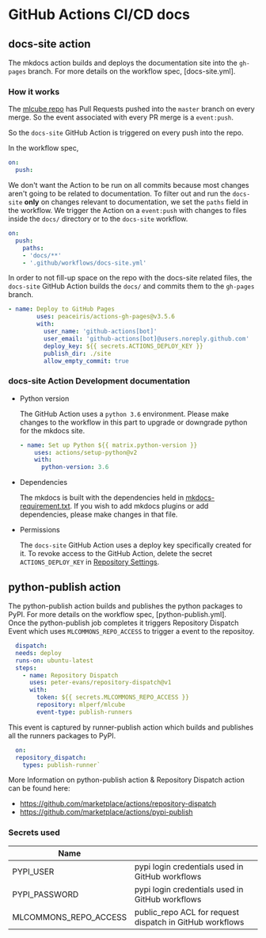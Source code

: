 # GitHub Actions CI/CD docs

## docs-site action

The mkdocs action builds and deploys the documentation site into the `gh-pages` branch. For more details on the workflow spec, [docs-site.yml].

### How it works

The [mlcube repo](https://github.com/mlperf/mlcube) has Pull Requests pushed into the `master` branch on every merge. So the event associated with every PR merge is a `event:push`.

So the `docs-site` GitHub Action is triggered on every push into the repo. 

In the workflow spec,
```yaml
on:
  push:
```

We don't want the Action to be run on all commits because most changes aren't going to be related to documentation. To filter out and run the `docs-site` **only** on changes relevant to documentation, we set the `paths` field in the workflow. We trigger the Action on a `event:push` with changes to files inside the `docs/` directory or to the `docs-site` workflow.

```yaml
on:
  push:
    paths:
    - 'docs/**'
    - '.github/workflows/docs-site.yml'
```

In order to not fill-up space on the repo with the docs-site related files, the `docs-site` GitHub Action builds the `docs/` and commits them to the `gh-pages` branch.

```yaml
- name: Deploy to GitHub Pages
        uses: peaceiris/actions-gh-pages@v3.5.6
        with:
          user_name: 'github-actions[bot]'
          user_email: 'github-actions[bot]@users.noreply.github.com'
          deploy_key: ${{ secrets.ACTIONS_DEPLOY_KEY }}
          publish_dir: ./site
          allow_empty_commit: true
```

### docs-site Action Development documentation

- Python version

    The GitHub Action uses a `python 3.6` environment. Please make changes to the workflow in this part to upgrade or downgrade python for the mkdocs site.
    ```yaml
    - name: Set up Python ${{ matrix.python-version }}
        uses: actions/setup-python@v2
        with:
          python-version: 3.6
    ``` 

- Dependencies

    The mkdocs is built with the dependencies held in [mkdocs-requirement.txt](../mkdocs-requirement.txt). If you wish to add mkdocs plugins or add dependencies, please make changes in that file.

- Permissions

    The `docs-site` GitHub Action uses a deploy key specifically created for it. To revoke access to the GitHub Action, delete the secret `ACTIONS_DEPLOY_KEY` in [Repository Settings](https://github.com/mlperf/mlcube/settings/secrets/).

## python-publish action

The python-publish action builds and publishes the python packages to PyPI. For more details on the workflow spec, [python-publish.yml].  
  Once the python-publish job completes it triggers Repository Dispatch Event which uses `MLCOMMONS_REPO_ACCESS` to trigger a event to the repositoy.
  ```yaml
    dispatch:
    needs: deploy
    runs-on: ubuntu-latest
    steps:
      - name: Repository Dispatch
        uses: peter-evans/repository-dispatch@v1
        with:
          token: ${{ secrets.MLCOMMONS_REPO_ACCESS }}
          repository: mlperf/mlcube
          event-type: publish-runners  
  ```
This event is captured by runner-publish action which builds and publishes all the runners packages to PyPI.
  ```yaml
    on:
    repository_dispatch:
      types: publish-runner`
  ```

More Information on python-publish action & Repository Dispatch action can be found here:
  - https://github.com/marketplace/actions/repository-dispatch
  - https://github.com/marketplace/actions/pypi-publish

### Secrets used
| Name  |   |
|---|---|
|PYPI_USER        |pypi login credentials used in GitHub workflows    |
|PYPI_PASSWORD    |pypi login credentials used in GitHub workflows    |
|MLCOMMONS_REPO_ACCESS   |public_repo ACL for request dispatch in GitHub workflows  |
